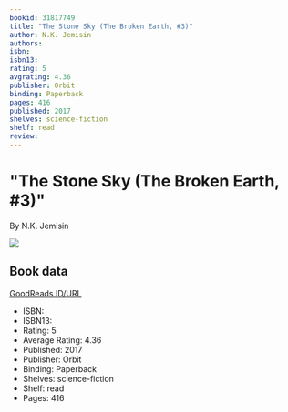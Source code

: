 ```yaml
---
bookid: 31817749
title: "The Stone Sky (The Broken Earth, #3)"
author: N.K. Jemisin
authors: 
isbn: 
isbn13: 
rating: 5
avgrating: 4.36
publisher: Orbit
binding: Paperback
pages: 416
published: 2017
shelves: science-fiction
shelf: read
review: 
---
```


# "The Stone Sky (The Broken Earth, #3)"

By N.K. Jemisin

![](https://i.gr-assets.com/images/S/compressed.photo.goodreads.com/books/1478547421l/31817749._SY475_.jpg)

## Book data

[GoodReads ID/URL](https://www.goodreads.com/book/show/31817749)

- ISBN: 
- ISBN13: 
- Rating: 5
- Average Rating: 4.36
- Published: 2017
- Publisher: Orbit
- Binding: Paperback
- Shelves: science-fiction
- Shelf: read
- Pages: 416

